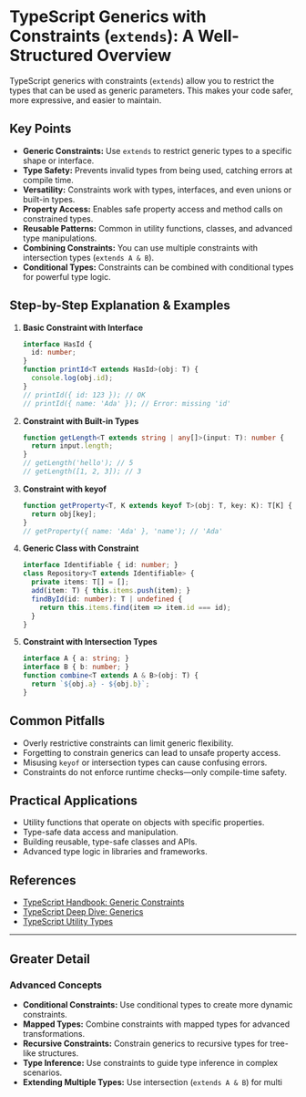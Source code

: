 # TypeScript Generics with Constraints (`extends`): A Well-Structured Overview

TypeScript generics with constraints (`extends`) allow you to restrict the types that can be used as generic parameters. This makes your code safer, more expressive, and easier to maintain.

## Key Points

- **Generic Constraints:** Use `extends` to restrict generic types to a specific shape or interface.
- **Type Safety:** Prevents invalid types from being used, catching errors at compile time.
- **Versatility:** Constraints work with types, interfaces, and even unions or built-in types.
- **Property Access:** Enables safe property access and method calls on constrained types.
- **Reusable Patterns:** Common in utility functions, classes, and advanced type manipulations.
- **Combining Constraints:** You can use multiple constraints with intersection types (`extends A & B`).
- **Conditional Types:** Constraints can be combined with conditional types for powerful type logic.

## Step-by-Step Explanation & Examples

1. **Basic Constraint with Interface**
   ```ts
   interface HasId {
     id: number;
   }
   function printId<T extends HasId>(obj: T) {
     console.log(obj.id);
   }
   // printId({ id: 123 }); // OK
   // printId({ name: 'Ada' }); // Error: missing 'id'
   ```

2. **Constraint with Built-in Types**
   ```ts
   function getLength<T extends string | any[]>(input: T): number {
     return input.length;
   }
   // getLength('hello'); // 5
   // getLength([1, 2, 3]); // 3
   ```

3. **Constraint with keyof**
   ```ts
   function getProperty<T, K extends keyof T>(obj: T, key: K): T[K] {
     return obj[key];
   }
   // getProperty({ name: 'Ada' }, 'name'); // 'Ada'
   ```

4. **Generic Class with Constraint**
   ```ts
   interface Identifiable { id: number; }
   class Repository<T extends Identifiable> {
     private items: T[] = [];
     add(item: T) { this.items.push(item); }
     findById(id: number): T | undefined {
       return this.items.find(item => item.id === id);
     }
   }
   ```

5. **Constraint with Intersection Types**
   ```ts
   interface A { a: string; }
   interface B { b: number; }
   function combine<T extends A & B>(obj: T) {
     return `${obj.a} - ${obj.b}`;
   }
   ```

## Common Pitfalls

- Overly restrictive constraints can limit generic flexibility.
- Forgetting to constrain generics can lead to unsafe property access.
- Misusing `keyof` or intersection types can cause confusing errors.
- Constraints do not enforce runtime checks—only compile-time safety.

## Practical Applications

- Utility functions that operate on objects with specific properties.
- Type-safe data access and manipulation.
- Building reusable, type-safe classes and APIs.
- Advanced type logic in libraries and frameworks.

## References

- [TypeScript Handbook: Generic Constraints](https://www.typescriptlang.org/docs/handbook/2/generics.html#generic-constraints)
- [TypeScript Deep Dive: Generics](https://basarat.gitbook.io/typescript/type-system/generics)
- [TypeScript Utility Types](https://www.typescriptlang.org/docs/handbook/utility-types.html)

---

## Greater Detail

### Advanced Concepts

- **Conditional Constraints:** Use conditional types to create more dynamic constraints.
- **Mapped Types:** Combine constraints with mapped types for advanced transformations.
- **Recursive Constraints:** Constrain generics to recursive types for tree-like structures.
- **Type Inference:** Use constraints to guide type inference in complex scenarios.
- **Extending Multiple Types:** Use intersection (`extends A & B`) for multi